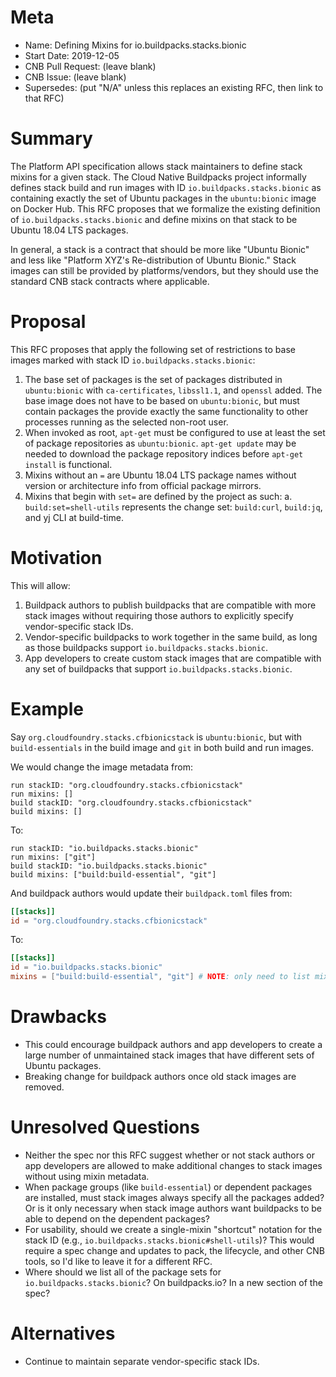 # Meta
[meta]: #meta
- Name: Defining Mixins for io.buildpacks.stacks.bionic
- Start Date: 2019-12-05
- CNB Pull Request: (leave blank)
- CNB Issue: (leave blank)
- Supersedes: (put "N/A" unless this replaces an existing RFC, then link to that RFC)

# Summary
[summary]: #summary

The Platform API specification allows stack maintainers to define stack mixins for a given stack.
The Cloud Native Buildpacks project informally defines stack build and run images with ID `io.buildpacks.stacks.bionic` as containing exactly the set of Ubuntu packages in the `ubuntu:bionic` image on Docker Hub.
This RFC proposes that we formalize the existing definition of `io.buildpacks.stacks.bionic` and define mixins on that stack to be Ubuntu 18.04 LTS packages. 

In general, a stack is a contract that should be more like "Ubuntu Bionic" and less like "Platform XYZ's Re-distribution of Ubuntu Bionic."
Stack images can still be provided by platforms/vendors, but they should use the standard CNB stack contracts where applicable.

# Proposal
[proposal]: #proposal

This RFC proposes that apply the following set of restrictions to base images marked with stack ID `io.buildpacks.stacks.bionic`:
1. The base set of packages is the set of packages distributed in `ubuntu:bionic` with `ca-certificates`, `libssl1.1`, and `openssl` added. The base image does not have to be based on `ubuntu:bionic`, but must contain packages the provide exactly the same functionality to other processes running as the selected non-root user.
2. When invoked as root, `apt-get` must be configured to use at least the set of package repositories as `ubuntu:bionic`.  `apt-get update` may be needed to download the package repository indices before `apt-get install` is functional.
3. Mixins without an `=` are Ubuntu 18.04 LTS package names without version or architecture info from official package mirrors.
4. Mixins that begin with `set=` are defined by the project as such:
  a. `build:set=shell-utils` represents the change set: `build:curl`, `build:jq`, and yj CLI at build-time.


# Motivation
[motivation]: #motivation

This will allow:
1. Buildpack authors to publish buildpacks that are compatible with more stack images without requiring those authors to explicitly specify vendor-specific stack IDs.
2. Vendor-specific buildpacks to work together in the same build, as long as those buildpacks support `io.buildpacks.stacks.bionic`.
3. App developers to create custom stack images that are compatible with any set of buildpacks that support `io.buildpacks.stacks.bionic`.

# Example
[example]: #example

Say `org.cloudfoundry.stacks.cfbionicstack` is `ubuntu:bionic`, but with `build-essentials` in the build image and `git` in both build and run images.

We would change the image metadata from:
```
run stackID: "org.cloudfoundry.stacks.cfbionicstack"
run mixins: []
build stackID: "org.cloudfoundry.stacks.cfbionicstack"
build mixins: []
```
To:
```
run stackID: "io.buildpacks.stacks.bionic"
run mixins: ["git"]
build stackID: "io.buildpacks.stacks.bionic"
build mixins: ["build:build-essential", "git"]
```

And buildpack authors would update their `buildpack.toml` files from:
```toml
[[stacks]]
id = "org.cloudfoundry.stacks.cfbionicstack"
```
To:
```toml
[[stacks]]
id = "io.buildpacks.stacks.bionic"
mixins = ["build:build-essential", "git"] # NOTE: only need to list mixins they actually require!
```

# Drawbacks
[drawbacks]: #drawbacks

- This could encourage buildpack authors and app developers to create a large number of unmaintained stack images that have different sets of Ubuntu packages.
- Breaking change for buildpack authors once old stack images are removed.

# Unresolved Questions
[unresolved-questions]: #unresolved-questions

- Neither the spec nor this RFC suggest whether or not stack authors or app developers are allowed to make additional changes to stack images without using mixin metadata.
- When package groups (like `build-essential`) or dependent packages are installed, must stack images always specify all the packages added? Or is it only necessary when stack image authors want buildpacks to be able to depend on the dependent packages?
- For usability, should we create a single-mixin "shortcut" notation for the stack ID (e.g., `io.buildpacks.stacks.bionic#shell-utils`)? This would require a spec change and updates to pack, the lifecycle, and other CNB tools, so I'd like to leave it for a different RFC. 
- Where should we list all of the package sets for `io.buildpacks.stacks.bionic`? On buildpacks.io? In a new section of the spec?

# Alternatives
[alternatives]: #alternatives

- Continue to maintain separate vendor-specific stack IDs.
